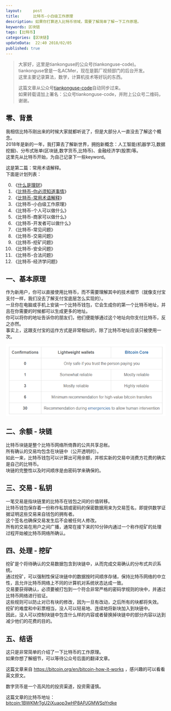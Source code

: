 ```yaml
---   
layout:     post  
title:      比特币-小白级工作原理  
description: 如果你打算进入比特币领域，需要了解简单了解一下工作原理。    
keywords: 区块链  
tags: [比特币]  
categories: [区块链]  
updateData:  22:40 2018/02/05
published: true  
---  
```

  
  
>   
> 大家好，这里是tiankonguse的公众号(tiankonguse-code)。    
> tiankonguse曾是一名ACMer，现在是鹅厂视频部门的后台开发。    
> 这里主要记录算法，数学，计算机技术等好玩的东西。   
>      
> 这篇文章从公众号[tiankonguse-code](https://mp.weixin.qq.com/s/XD3ZL6cUSDh4UCrC8eMoLw)自动同步过来。    
> 如果转载请加上署名：公众号tiankonguse-code，并附上公众号二维码，谢谢。  
>    
  

## 零、背景 

我相信比特币刚出来的时候大家就都听说了，但是大部分人一直没去了解这个概念。  
2018年是新的一年，我打算去了解新世界，拥抱新概念：人工智能(机器学习,数据挖掘)、分布式账单(区块链,数字货币,比特币)、金融经济学(股票)等。  
这里先从比特币开始，为自己记录下一些keyword。  


这是第二篇：常用术语解释。  
下面是计划列表：  

0. 《[什么是理财](http://mp.weixin.qq.com/s/jghH-D6CC_mGEFkkNnvC3A)》
1. 《[比特币-你必须知道事情](http://mp.weixin.qq.com/s/pu8e18eC2mBQxB9z01ETjg)》  
2. 《[比特币-常用术语解释](https://mp.weixin.qq.com/s/3P9Tv6iO89p6xHpD1r_41Q)》  
3. 《比特币-小白级工作原理》  
4. 《比特币-个人可以做什么》  
5. 《比特币-商家可以做什么》  
6. 《比特币-开发者可以做什么》  
7. 《比特币-常见问题》   
8. 《比特币-交易问题》  
9. 《比特币-挖矿问题》  
10. 《比特币-安全问题》  
11. 《比特币-合法问题》  
12. 《比特币-经济学问题》 



## 一、基本原理


作为新用户，你可以直接使用比特币，而不需要理解其中的技术细节（就像支付宝支付一样，我们没去了解支付宝底层怎么实现的）。  
一旦你在电脑或手机上安装一个比特币钱包，它会生成你的第一个比特币地址，并且在你需要的时候都可以生成更多的地址。  
你可以将你的地址告诉你的朋友们，他们便能够通过这个地址向你支付比特币，反之亦然。  
事实上，这跟支付宝的运作方式是非常相似的，除了比特币地址应该只被使用一次。


![](/images/2018/02/20180203211212.png)  


## 二、余额 - 块链

比特币块链是整个比特币网络所倚靠的公共共享总帐。  
所有确认的交易均包含在块链中（公开透明的）。  
如此一来，比特币钱包可以计算出可用余额，并核实新的交易中消费方花费的确实是自己的比特币。  
块链的完整性以及时间顺序是由密码学来确保的。   


## 三、交易 - 私钥

一笔交易是指块链里的比特币在钱包之间的价值转移。   
比特币钱包保存着一份称作私钥或密码的保密数据用来为交易签名，即提供数学证据证明这些交易来自钱包的拥有者。  
这个签名也确保交易发生后不会被任何人修改。  
所有的交易在用户之间广播，通常在接下来的10分钟内通过一个称作挖矿的处理过程开始被比特币网络所确认。  

## 四、处理 - 挖矿

挖矿是个将待确认的交易数据包含到块链中，从而完成交易确认的分布式共识系统。  
通过挖矿，可以强制性保证块链中的数据按时间顺序存储，保持比特币网络的中立性，且允许比特币网络上不同的计算机对系统状态达成一致。  
交易要获得确认，必须要被打包到一个符合非常严格的密码学规则的块中，并通过比特币网络进行验证。  
这些规则可以防止对已有块的修改，因为一旦有改动，之后所有的块都将失效。  
挖矿的难度和中彩票相当，没人可以轻易地、连续地将新块加入到块链中。  
因此，没人可以控制块链中包含什么样的内容或者替换掉块链中的部分内容以达到减少他们的花费的目的。  


## 五、结语  


这只是非常简单的介绍了一下比特币的工作原理。  
如果你想了解细节，可以等待公众号后面的翻译文章。  

这篇文章来自 https://bitcoin.org/en/bitcoin-how-it-works ，感兴趣的可以看看英文原文。  

 
数字货币是一个高风险的投资渠道，投资需谨慎。  

这篇文章的比特币地址： [bitcoin:1BWKMrTgU2iXuaop3wHP8APJGMWSpYrdke](bitcoin:1BWKMrTgU2iXuaop3wHP8APJGMWSpYrdke)     

